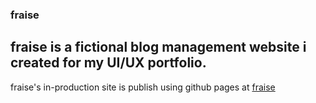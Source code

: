 ### fraise

## fraise is a fictional blog management website i created for my UI/UX portfolio.

fraise's in-production site is publish using github pages at [fraise](https://suyious.github.io/fraise/)
